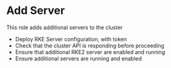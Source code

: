 # Add Server

This role adds additional servers to the cluster

- Deploy RKE Server configuration, with token
- Check that the cluster API is responding before proceeding
- Ensure that additional RKE2 server are enabled and running
- Ensure additional servers are running and enabled

